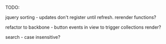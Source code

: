 TODO: 

jquery sorting - updates don't register until refresh. rerender functions?

refactor to backbone - button events in view to trigger collections render?

search - case insensitive?